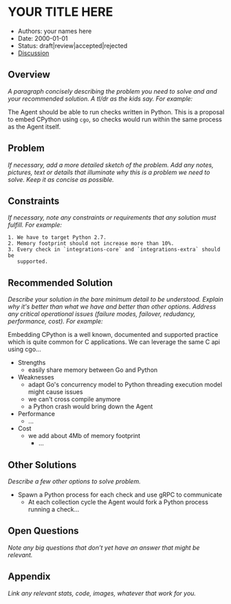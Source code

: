 # YOUR TITLE HERE

- Authors: your names here
- Date: 2000-01-01
- Status: draft|review|accepted|rejected
- [Discussion](https://github.com/DataDog/datadog-agent/pull/0)

## Overview

*A paragraph concisely describing the problem you need to solve and and your
recommended solution. A tl/dr as the kids say. For example:*

The Agent should be able to run checks written in Python. This is a proposal to
embed CPython using `cgo`, so checks would run within the same process as the
Agent itself.

## Problem

*If necessary, add a more detailed sketch of the problem. Add any notes,
pictures, text or details that illuminate why this is a problem we need to
solve. Keep it as concise as possible.*

## Constraints

*If necessary, note any constraints or requirements that any solution must
fulfill. For example:*

    1. We have to target Python 2.7.
    2. Memory footprint should not increase more than 10%.
    3. Every check in `integrations-core` and `integrations-extra` should be
       supported.

## Recommended Solution

*Describe your solution in the bare minimum detail to be understood. Explain
why it's better than what we have and better than other options. Address
any critical operational issues (failure modes, failover, redudancy, performance, cost).
For example:*

Embedding CPython is a well known, documented and supported practice which is quite
common for C applications. We can leverage the same C api using cgo...

- Strengths
  - easily share memory between Go and Python
- Weaknesses
  - adapt Go's concurrency model to Python threading execution model might cause
    issues
  - we can't cross compile anymore
  - a Python crash would bring down the Agent
- Performance
  - ...
- Cost
  - we add about 4Mb of memory footprint
    - ...

## Other Solutions

*Describe a few other options to solve problem.*

- Spawn a Python process for each check and use gRPC to communicate
  - At each collection cycle the Agent would fork a Python process running a check...

## Open Questions

*Note any big questions that don’t yet have an answer that might be relevant.*

## Appendix

*Link any relevant stats, code, images, whatever that work for you.*
